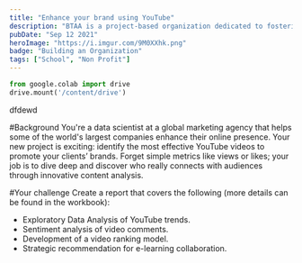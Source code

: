 ```yaml
---
title: "Enhance your brand using YouTube"
description: "BTAA is a project-based organization dedicated to fostering innovation and excellence in the field of business technology analytics."
pubDate: "Sep 12 2021"
heroImage: "https://i.imgur.com/9M0XXhk.png"
badge: "Building an Organization"
tags: ["School", "Non Profit"]
---
```


```python
from google.colab import drive
drive.mount('/content/drive')
```

dfdewd

#Background
You're a data scientist at a global marketing agency that helps some of the world's largest companies enhance their online presence. Your new project is exciting: identify the most effective YouTube videos to promote your clients’ brands. Forget simple metrics like views or likes; your job is to dive deep and discover who really connects with audiences through innovative content analysis.

#Your challenge
Create a report that covers the following (more details can be found in the workbook):
- Exploratory Data Analysis of YouTube trends.
- Sentiment analysis of video comments.
- Development of a video ranking model.
- Strategic recommendation for e-learning collaboration.